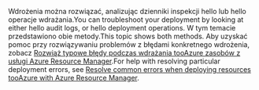 <span data-ttu-id="a4823-101">Wdrożenia można rozwiązać, analizując dzienniki inspekcji hello lub hello operacje wdrażania.</span><span class="sxs-lookup"><span data-stu-id="a4823-101">You can troubleshoot your deployment by looking at either hello audit logs, or hello deployment operations.</span></span> <span data-ttu-id="a4823-102">W tym temacie przedstawiono obie metody.</span><span class="sxs-lookup"><span data-stu-id="a4823-102">This topic shows both methods.</span></span> <span data-ttu-id="a4823-103">Aby uzyskać pomoc przy rozwiązywaniu problemów z błędami konkretnego wdrożenia, zobacz [Rozwiąż typowe błędy podczas wdrażania tooAzure zasobów z usługi Azure Resource Manager](../articles/azure-resource-manager/resource-manager-common-deployment-errors.md).</span><span class="sxs-lookup"><span data-stu-id="a4823-103">For help with resolving particular deployment errors, see [Resolve common errors when deploying resources tooAzure with Azure Resource Manager](../articles/azure-resource-manager/resource-manager-common-deployment-errors.md).</span></span>

